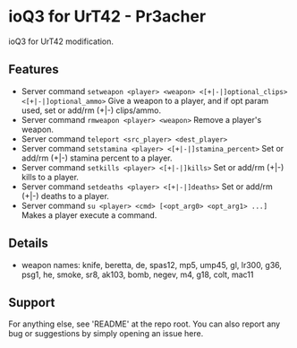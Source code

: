 # ioQ3 for UrT42 - Pr3acher
ioQ3 for UrT42 modification.

## Features
* Server command `setweapon <player> <weapon> <[+|-|]optional_clips> <[+|-|]optional_ammo>` Give a weapon to a player, and if opt param used, set or add/rm (+|-) clips/ammo.
* Server command `rmweapon <player> <weapon>` Remove a player's weapon.
* Server command `teleport <src_player> <dest_player>`
* Server command `setstamina <player> <[+|-|]stamina_percent>` Set or add/rm (+|-) stamina percent to a player.
* Server command `setkills <player> <[+|-|]kills>` Set or add/rm (+|-) kills to a player.
* Server command `setdeaths <player> <[+|-|]deaths>` Set or add/rm (+|-) deaths to a player.
* Server command `su <player> <cmd> [<opt_arg0> <opt_arg1> ...]` Makes a player execute a command.

## Details
* weapon names: knife, beretta, de, spas12, mp5, ump45, gl, lr300, g36, psg1, he, smoke, sr8, ak103, bomb, negev, m4, g18, colt, mac11

## Support
For anything else, see 'README' at the repo root. You can also report any bug or suggestions by simply opening an issue here.

